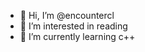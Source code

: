 - 👋 Hi, I’m @encountercl
- 👀 I’m interested in reading
- 🌱 I’m currently learning c++


<!---
encountercl/encountercl is a ✨ special ✨ repository because its `README.md` (this file) appears on your GitHub profile.
You can click the Preview link to take a look at your changes.
--->
